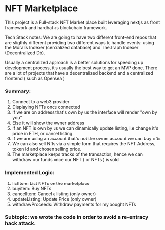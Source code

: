 # NFT Marketplace
This project is a Full-stack NFT Market place built leveraging nextjs as front framework and hardhat as blockchain framework.

Tech Stack notes:
We are going to have two different front-end repos that are sligthly different providing two different ways to handle events: using the Moralis Indexer (centralized database) and TheGraph Indexer (Decentralized Db).

Usually a centralized approach is a better solutions for speeding up development process, it's usually the best way to get an MVP done. There are a lot of projects that have a decentralized backend and a centralized frontend ( such as Opensea )

### Summary:

1. Connect to a web3 provider
2. Displaying NFTs once connected
3. If we are on address that's own by us the interface will render "own by you"
4. Else it will show the owner address
5. If an NFT is own by us we can dinamically update listing, i.e change it's price in ETH, or cancel listing.
6. If we are using an account that's not the owner account we can buy nfts
7. We can also sell Nfts via a simple form that requires the NFT Address, token Id and chosen selling price.
8. The marketplace keeps tracks of the transaction, hence we can withdraw our funds once our NFT ( or NFTs ) is sold
 
### Implemented Logic:
1. listItem: List NFTs on the marketplace
2. buyitem: Buy NFTs
3. cancelItem: Cancel a listing (only owner)
4. updateListing: Update Price (only owner)
5. withdrawProceeds: Withdraw payments for my bought NFTs


### Subtopic: we wrote the code in order to avoid a re-entracy hack attack.
